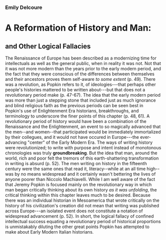 ### Emily Delcoure
# A Reformation of History and Man:
## and Other Logical Fallacies


The Renaissance of Europe has been described as a modernizing time for intellectuals as well as the general public, when in reality it was not. Not that it was not more modern than the years prior to the early modern period, and the fact that they were conscious of the differences between themselves and their ancestors proves them self-aware *to some extent* (p. 49). There was a revolution, as Popkin refers to it, of ideologies---that perhaps other people's histories mattered to be written about---but that does not a revolutionary period make (p. 47-67). The idea that the early modern period was more than just a stepping stone that included just as much ignorance and blind religious faith as the previous periods can be seen best in Popkin's use of  Enlightenment Era historians, breakthroughs, and terminology to underscore the finer points of this chapter (p. 48, 61). A revolutionary period of history would have been a combination of the Renaissance and the Enlightenment, an event to so magically advanced that the men--and women--that participated would be immediately immortalized by their collegues, and it would not have occured in Europe---the ever-advancing "center" of the Early Modern Era.
The ways of writing history were revolutionized; to write with purpose and intent instead of monotonous chronologies was truly **groundbreaking**. But the idea that man, around the world, rich and poor felt the tremors of this earth-shattering transformation in writing is absurd (p. 52). The men writing on history in the fifteenth century were the same ones that read it, literacy--while at an all time high--was by no means widespread and it certainly wasn't bettering the lives of anyone poorer than Niccolo Machiavelli. While I am well aware of the fact that Jeremy Popkin is focused mainly on the revolutionary way in which man began critically thinking about its own history *as it was unfolding*, the critical thinking within this chapter leaves much to be desired. Because there was an individual historian in Mesoamerica that wrote critically on the history of his civilization's creation did not mean that writing was published across Europe---an isolated event does not constitute a notation of widespread advancement (p. 52). In short, the logical fallacy of confined intellectual success equating a revolutionary period of historical proportions is unmistakably diluting the other great points Popkin has attempted to make about Early Modern Italian historians.